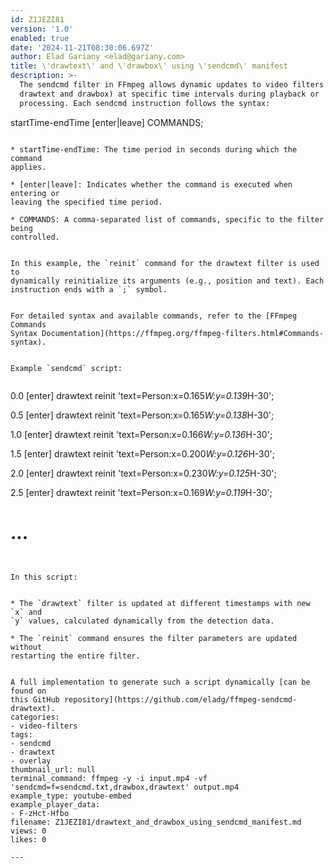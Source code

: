 ```yaml
---
id: Z1JEZI81
version: '1.0'
enabled: true
date: '2024-11-21T08:30:06.697Z'
author: Elad Gariany <elad@gariany.com>
title: \'drawtext\' and \'drawbox\' using \'sendcmd\' manifest
description: >-
  The sendcmd filter in FFmpeg allows dynamic updates to video filters (e.g.,
  drawtext and drawbox) at specific time intervals during playback or
  processing. Each sendcmd instruction follows the syntax:


  ```

  startTime-endTime [enter|leave] COMMANDS;

  ```

  * startTime-endTime: The time period in seconds during which the command
  applies.

  * [enter|leave]: Indicates whether the command is executed when entering or
  leaving the specified time period.

  * COMMANDS: A comma-separated list of commands, specific to the filter being
  controlled.


  In this example, the `reinit` command for the drawtext filter is used to
  dynamically reinitialize its arguments (e.g., position and text). Each
  instruction ends with a `;` symbol.


  For detailed syntax and available commands, refer to the [FFmpeg Commands
  Syntax Documentation](https://ffmpeg.org/ffmpeg-filters.html#Commands-syntax).


  Example `sendcmd` script:


  ```

  0.0 [enter] drawtext reinit 'text=Person:x=0.165*W:y=0.139*H-30';

  0.5 [enter] drawtext reinit 'text=Person:x=0.165*W:y=0.138*H-30';

  1.0 [enter] drawtext reinit 'text=Person:x=0.166*W:y=0.136*H-30';

  1.5 [enter] drawtext reinit 'text=Person:x=0.200*W:y=0.126*H-30';

  2.0 [enter] drawtext reinit 'text=Person:x=0.230*W:y=0.125*H-30';

  2.5 [enter] drawtext reinit 'text=Person:x=0.169*W:y=0.119*H-30';

  # ...

  ```


  In this script:


  * The `drawtext` filter is updated at different timestamps with new `x` and
  `y` values, calculated dynamically from the detection data.

  * The `reinit` command ensures the filter parameters are updated without
  restarting the entire filter.


  A full implementation to generate such a script dynamically [can be found on
  this GitHub repository](https://github.com/eladg/ffmpeg-sendcmd-drawtext).
categories:
  - video-filters
tags:
  - sendcmd
  - drawtext
  - overlay
thumbnail_url: null
terminal_command: ffmpeg -y -i input.mp4 -vf 'sendcmd=f=sendcmd.txt,drawbox,drawtext' output.mp4
example_type: youtube-embed
example_player_data:
  - F-zHct-Hfbo
filename: Z1JEZI81/drawtext_and_drawbox_using_sendcmd_manifest.md
views: 0
likes: 0

---
```

